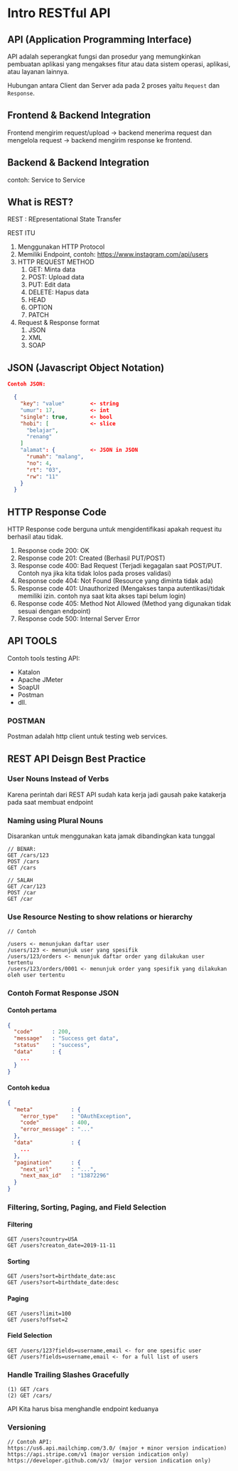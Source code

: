 # Intro RESTful API

## API (Application Programming Interface)

API adalah seperangkat fungsi dan prosedur yang memungkinkan pembuatan aplikasi yang mengakses fitur atau data sistem operasi, aplikasi, atau layanan lainnya.

Hubungan antara Client dan Server ada pada 2 proses yaitu `Request` dan `Response`.

## Frontend & Backend Integration

Frontend mengirim request/upload -> backend menerima request dan mengelola request -> backend mengirim response ke frontend.

## Backend & Backend Integration

contoh: Service to Service

## What is REST?

REST  : REpresentational State Transfer

REST ITU
1. Menggunakan HTTP Protocol
2. Memiliki Endpoint, contoh: https://www.instagram.com/api/users
3. HTTP REQUEST METHOD
   1. GET: Minta data
   2. POST: Upload data
   3. PUT: Edit data
   4. DELETE: Hapus data
   5. HEAD
   6. OPTION
   7. PATCH
4. Request & Response format
   1. JSON
   2. XML
   3. SOAP

## JSON (Javascript Object Notation)
``` JSON
Contoh JSON:

  {
    "key": "value"        <- string
    "umur": 17,           <- int
    "single": true,       <- bool
    "hobi": [             <- slice
      "belajar",
      "renang"
    ]
    "alamat": {           <- JSON in JSON
      "rumah": "malang",
      "no": 4,
      "rt": "03",
      "rw": "11"
    }
  }
```

## HTTP Response Code

HTTP Response code berguna untuk mengidentifikasi apakah request itu berhasil atau tidak.

1. Response code 200: OK
2. Response code 201: Created (Berhasil PUT/POST)
3. Response code 400: Bad Request (Terjadi kegagalan saat POST/PUT. Contoh nya jika kita tidak lolos pada proses validasi)
4. Response code 404: Not Found (Resource yang diminta tidak ada)
5. Response code 401: Unauthorized (Mengakses tanpa autentikasi/tidak memiliki izin. contoh nya saat kita akses tapi belum login)
6. Response code 405: Method Not Allowed (Method yang digunakan tidak sesuai dengan endpoint)
7. Response code 500: Internal Server Error

## API TOOLS

Contoh tools testing API:
- Katalon
- Apache JMeter
- SoapUI
- Postman
- dll.

### POSTMAN

Postman adalah http client untuk testing web services.

## REST API Deisgn Best Practice

### User Nouns Instead of Verbs
Karena perintah dari REST API sudah kata kerja jadi gausah pake katakerja pada saat membuat endpoint

### Naming using Plural Nouns
Disarankan untuk menggunakan kata jamak dibandingkan kata tunggal
```
// BENAR:
GET /cars/123
POST /cars
GET /cars

// SALAH
GET /car/123
POST /car
GET /car
```

### Use Resource Nesting to show relations or hierarchy

```
// Contoh

/users <- menunjukan daftar user
/users/123 <- menunjuk user yang spesifik
/users/123/orders <- menunjuk daftar order yang dilakukan user tertentu
/users/123/orders/0001 <- menunjuk order yang spesifik yang dilakukan oleh user tertentu

```

### Contoh Format Response JSON

#### Contoh pertama
``` JSON
{
  "code"      : 200,
  "message"   : "Success get data",
  "status"    : "success",
  "data"      : {
    ...
  }
}
```

#### Contoh kedua
``` JSON
{
  "meta"            : {
    "error_type"    : "OAuthException",
    "code"          : 400,
    "error_message" : "..."
  },
  "data"            : {
    ...
  },
  "pagination"      : {
    "next_url"      : "...",
    "next_max_id"   : "13872296"
  }
}
```

### Filtering, Sorting, Paging, and Field Selection

#### Filtering
```
GET /users?country=USA
GET /users?creaton_date=2019-11-11

```
#### Sorting
```
GET /users?sort=birthdate_date:asc
GET /users?sort=birthdate_date:desc

```
#### Paging
```
GET /users?limit=100
GET /users?offset=2

```

#### Field Selection
```
GET /users/123?fields=username,email <- for one spesific user
GET /users?fields=username,email <- for a full list of users

```

### Handle Trailing Slashes Gracefully
```
(1) GET /cars
(2) GET /cars/
```
API Kita harus bisa menghandle endpoint keduanya

### Versioning

```
// Contoh API:
https://us6.api.mailchimp.com/3.0/ (major + minor version indication)
https://api.stripe.com/v1 (major version indication only)
https://developer.github.com/v3/ (major version indication only)

```

